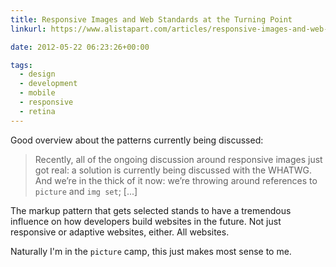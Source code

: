 ```yaml
---
title: Responsive Images and Web Standards at the Turning Point
linkurl: https://www.alistapart.com/articles/responsive-images-and-web-standards-at-the-turning-point/

date: 2012-05-22 06:23:26+00:00

tags:
  - design
  - development
  - mobile
  - responsive
  - retina
---
```


Good overview about the patterns currently being discussed:

> Recently, all of the ongoing discussion around responsive images just got real: a solution is currently being discussed with the WHATWG. And we’re in the thick of it now: we’re throwing around references to `picture` and `img set`; [...]

The markup pattern that gets selected stands to have a tremendous influence on how developers build websites in the future. Not just responsive or adaptive websites, either. All websites.

Naturally I'm in the `picture` camp, this just makes most sense to me.
